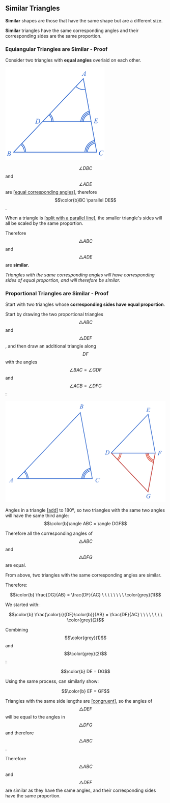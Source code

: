 ## Similar Triangles

**Similar** shapes are those that have the same shape but are a different size.

**Similar** triangles have the same corresponding angles and their corresponding sides are the same proportion.


### Equiangular Triangles are Similar - Proof

Consider two triangles with **equal angles** overlaid on each other.

![](SimilarOverlay.png)

$$\angle DBC$$ and $$\angle ADE$$ are [[equal corresponding angles]]((qr,'Math/Geometry_1/IntersectionAngles/base/Corresponding',#00756F)), therefore $$\color{b}BC \parallel DE$$.

When a triangle is [[split with a parallel line]]((qr,'Math/Geometry_1/ParallelSplitOfTriangle/base/Triangle',#00756F)), the smaller triangle's sides will all be scaled by the same proportion.

Therefore $$\triangle ABC$$ and $$\triangle ADE$$ are **similar**.


*Triangles with the same corresponding angles will have corresponding sides of equal proportion, and will therefore be similar.*


### Proportional Triangles are Similar - Proof

Start with two triangles whose **corresponding sides have equal proportion**.

Start by drawing the two proportional triangles $$\triangle ABC$$ and $$\triangle DEF$$, and then draw an additional triangle along $$DF$$ with the angles $$\angle BAC=\angle GDF$$ and $$\angle ACB=\angle DFG$$:

![](ProportionalToAngles.png)

Angles in a triangle [[add]]((qr,'Math/Geometry_1/Triangles/base/AngleSum',#00756F)) to 180º, so two triangles with the same two angles will have the same third angle: $$\color{b}\angle ABC = \angle DGF$$

Therefore all the corresponding angles of $$\triangle ABC$$ and $$\triangle DFG$$ are equal.

From above, two triangles with the same corresponding angles are similar.

Therefore:

$$\color{b} \frac{DG}{AB} = \frac{DF}{AC} \ \ \ \ \ \ \ \ \color{grey}(1)$$

We started with:

$$\color{b} \frac{\color{r}{DE}\color{b}}{AB} = \frac{DF}{AC} \ \ \ \ \ \ \ \ \color{grey}(2)$$

Combining $$\color{grey}(1)$$ and $$\color{grey}(2)$$:

$$\color{b} DE = DG$$

Using the same process, can similarly show:

$$\color{b} EF = GF$$

Triangles with the same side lengths are [[congruent]]((qr,'Math/Geometry_1/CongruentTriangles/base/Sss',#00756F)), so the angles of $$\triangle DEF$$ will be equal to the angles in $$\triangle DFG$$ and therefore $$\triangle ABC$$.

Therefore $$\triangle ABC$$ and $$\triangle DEF$$ are similar as they have the same angles, and their corresponding sides have the same proportion.


